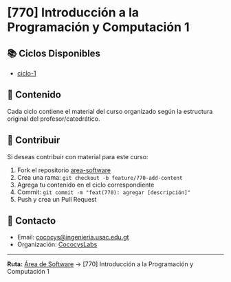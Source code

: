 # [770] Introducción a la Programación y Computación 1

## 📚 Ciclos Disponibles

- [ciclo-1](./ciclo-1/)

## 📁 Contenido

Cada ciclo contiene el material del curso organizado según la estructura original del profesor/catedrático.

## 🤝 Contribuir

Si deseas contribuir con material para este curso:

1. Fork el repositorio [area-software](https://github.com/CococysLabs/area-software)
2. Crea una rama: `git checkout -b feature/770-add-content`
3. Agrega tu contenido en el ciclo correspondiente
4. Commit: `git commit -m "feat(770): agregar [descripción]"`
5. Push y crea un Pull Request

## 📧 Contacto

- Email: cococys@ingenieria.usac.edu.gt
- Organización: [CococysLabs](https://github.com/CococysLabs)

---

**Ruta:** [Área de Software](../) → [770] Introducción a la Programación y Computación 1
